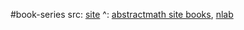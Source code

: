 #book-series 
src: [site](http://www.tac.mta.ca/tac/index.html)
^: [abstractmath site books](https://abstractmath.org/Word%20Press/), [nlab](https://ncatlab.org/nlab/show/Toposes,+Triples,+and+Theories) 



